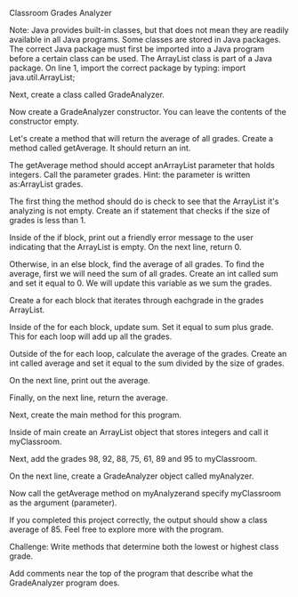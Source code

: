 Classroom Grades Analyzer

Note: Java provides built-in classes, but that does not mean they are readily available in all Java programs. Some classes are stored in Java packages. The correct Java package must first be imported into a Java program before a certain class can be used.
The ArrayList class is part of a Java package. On line 1, import the correct package by typing:
import java.util.ArrayList;

Next, create a class called GradeAnalyzer.

Now create a GradeAnalyzer constructor. You can leave the contents of the constructor empty.

Let's create a method that will return the average of all grades. Create a method called getAverage. It should return an int.

The getAverage method should accept anArrayList parameter that holds integers. Call the parameter grades.
Hint: the parameter is written as:ArrayList<Integer> grades.

The first thing the method should do is check to see that the ArrayList it's analyzing is not empty. Create an if statement that checks if the size of grades is less than 1.

Inside of the if block, print out a friendly error message to the user indicating that the ArrayList is empty. On the next line, return 0.

Otherwise, in an else block, find the average of all grades. To find the average, first we will need the sum of all grades. Create an int called sum and set it equal to 0. We will update this variable as we sum the grades.

Create a for each block that iterates through eachgrade in the grades ArrayList.

Inside of the for each block, update sum. Set it equal to sum plus grade. This for each loop will add up all the grades.

Outside of the for each loop, calculate the average of the grades. Create an int called average and set it equal to the sum divided by the size of grades.

On the next line, print out the average.

Finally, on the next line, return the average.

Next, create the main method for this program.

Inside of main create an ArrayList object that stores integers and call it myClassroom.

Next, add the grades 98, 92, 88, 75, 61, 89 and 95 to myClassroom.

On the next line, create a GradeAnalyzer object called myAnalyzer.

Now call the getAverage method on myAnalyzerand specify myClassroom as the argument (parameter).

If you completed this project correctly, the output should show a class average of 85. Feel free to explore more with the program.

Challenge: Write methods that determine both the lowest or highest class grade.

Add comments near the top of the program that describe what the GradeAnalyzer program does.
